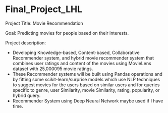 # Final_Project_LHL
Project Title: 
Movie Recommendation

Goal: 
Predicting movies for people based on their interests.

Project description: 
- Developing Knowledge-based, Content-based, Collaborative Recommender system,
and  hybrid movie recommender system that combines user ratings and content of 
the movies  using MovieLens dataset with 25,000095 movie ratings. 
- These Recommender systems will be built using Pandas operations and by fitting some 
scikit-learn/surprise models which use NLP techniques to suggest movies for the users 
based on similar users and for queries specific to genre, user Similarity, movie 
Similarity, rating, popularity, or hybrid query. 
- Recommender System using Deep Neural Network maybe used if I have time.
#

